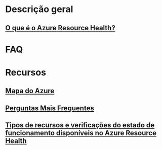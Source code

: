 # Descrição geral
## [O que é o Azure Resource Health?](resource-health-overview.md)
# FAQ
# Recursos
## [Mapa do Azure](https://azure.microsoft.com/roadmap/)
## [Perguntas Mais Frequentes](resource-health-faq.md)
## [Tipos de recursos e verificações do estado de funcionamento disponíveis no Azure Resource Health](resource-health-checks-resource-types.md)
